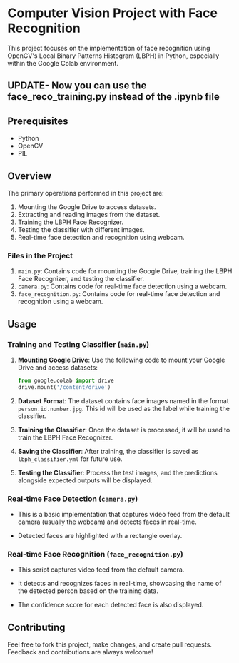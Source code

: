 # Computer Vision Project with Face Recognition

This project focuses on the implementation of face recognition using OpenCV's Local Binary Patterns Histogram (LBPH) in Python, especially within the Google Colab environment. 

## UPDATE- Now you can use the face_reco_training.py instead of the .ipynb file


## Prerequisites
- Python
- OpenCV
- PIL

## Overview

The primary operations performed in this project are:
1. Mounting the Google Drive to access datasets.
2. Extracting and reading images from the dataset.
3. Training the LBPH Face Recognizer.
4. Testing the classifier with different images.
5. Real-time face detection and recognition using webcam.

### Files in the Project

1. `main.py`: Contains code for mounting the Google Drive, training the LBPH Face Recognizer, and testing the classifier.
2. `camera.py`: Contains code for real-time face detection using a webcam.
3. `face_recognition.py`: Contains code for real-time face detection and recognition using a webcam.

## Usage

### Training and Testing Classifier (`main.py`)
1. **Mounting Google Drive**: Use the following code to mount your Google Drive and access datasets:
    ```python
    from google.colab import drive
    drive.mount('/content/drive')
    ```

2. **Dataset Format**: The dataset contains face images named in the format `person.id.number.jpg`. This id will be used as the label while training the classifier.

3. **Training the Classifier**: Once the dataset is processed, it will be used to train the LBPH Face Recognizer.

4. **Saving the Classifier**: After training, the classifier is saved as `lbph_classifier.yml` for future use.

5. **Testing the Classifier**: Process the test images, and the predictions alongside expected outputs will be displayed.

### Real-time Face Detection (`camera.py`)
- This is a basic implementation that captures video feed from the default camera (usually the webcam) and detects faces in real-time.
  
- Detected faces are highlighted with a rectangle overlay.

### Real-time Face Recognition (`face_recognition.py`)
- This script captures video feed from the default camera.
  
- It detects and recognizes faces in real-time, showcasing the name of the detected person based on the training data.

- The confidence score for each detected face is also displayed.

## Contributing

Feel free to fork this project, make changes, and create pull requests. Feedback and contributions are always welcome!
